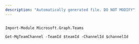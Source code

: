 ```yaml
---
description: "Automatically generated file. DO NOT MODIFY"
---
```


```powershellv1

Import-Module Microsoft.Graph.Teams

Get-MgTeamChannel -TeamId $teamId -ChannelId $channelId

```